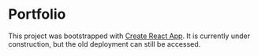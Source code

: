 # Portfolio

This project was bootstrapped with [Create React App](https://github.com/facebook/create-react-app). 
It is currently under construction, but the old deployment can still be accessed. 
